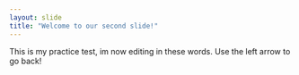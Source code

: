 ```yaml
---
layout: slide
title: "Welcome to our second slide!"
---
```

This is my practice test, im now editing in these words.
Use the left arrow to go back!
